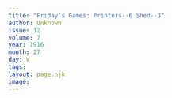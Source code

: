 ```yaml
---
title: "Friday’s Games: Printers--6 Shed--3"
author: Unknown
issue: 12
volume: 7
year: 1916
month: 27
day: V
tags:
layout: page.njk
image:
---
```





